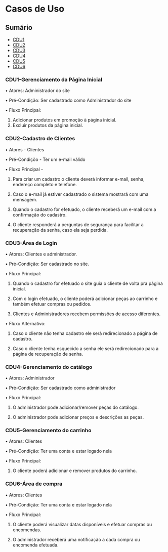 # Casos de Uso
## Sumário
* [CDU1](#cdu1-gerenciamento-da-página-inicial)
* [CDU2](#cdu2-cadastro-de-clientes)
* [CDU3](#cdu3-área-de-login)
* [CDU4](#cdu4-gerenciamento-do-catálogo)
* [CDU5](#cdu5-gerenciamento-do-carrinho)
* [CDU6](#cdu6-área-de-compra)


 ### CDU1-Gerenciamento da Página Inicial

• Atores: Administrador do site

• Pré-Condição: Ser cadastrado como Administrador do site

• Fluxo Principal: 
1. Adicionar produtos em promoção à página inicial.
2. Excluir produtos da página inicial.

### CDU2-Cadastro de Clientes

• Atores - Clientes

• Pré-Condiçõo - Ter um e-mail válido 

• Fluxo Principal -

1. Para criar um cadastro o cliente deverá  informar e-mail, senha, endereço completo e telefone.

2. Caso o e-mail já estiver cadastrado o sistema mostrará com uma mensagem.

3. Quando o cadastro for efetuado, o cliente receberá um e-mail com a confirmação do cadastro.

4. O cliente responderá a perguntas de segurança para facilitar a recuperação da senha, caso ela seja perdida.

### CDU3-Área de Login

• Atores: Clientes e administrador.

• Pré-Condição: Ser cadastrado no site.

• Fluxo Principal:

1. Quando o cadastro for efetuado o site guia o cliente de volta pra página inicial.

2. Com o login efetuado, o cliente poderá adicionar peças ao carrinho e também efetuar compras ou pedidos.

3. Clientes e Administradores recebem permissões de acesso diferentes.

• Fluxo Alternativo:

1. Caso o cliente não tenha cadastro ele será redirecionado a página de cadastro.

2. Caso o cliente tenha esquecido a senha ele será redirecionado para a página de recuperação de senha.

### CDU4-Gerenciamento do catálogo

• Atores: Administrador 

• Pré-Condição: Ser cadastrado como administrador 

• Fluxo Principal:

1. O administrador pode adicionar/remover peças do catálogo.

2. O administrador pode adicionar preços e descrições as peças.

### CDU5-Gerenciamento do carrinho

•  Atores: Clientes

•  Pré-Condição: Ter uma conta e estar logado nela

•  Fluxo Principal:
1. O cliente poderá adicionar e remover produtos do carrinho.

### CDU6-Área de compra
•  Atores: Clientes

•  Pré-Condição: Ter uma conta e estar logado nela

•  Fluxo Principal:
1. O cliente poderá visualizar datas disponíveis e efetuar compras ou encomendas.

2. O administrador receberá uma notificação a cada compra ou encomenda efetuada.

